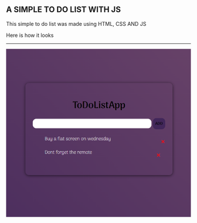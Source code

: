 ## A SIMPLE TO DO LIST WITH JS
This simple to do list was made using HTML, CSS AND JS

Here is how it looks
___
<img src="./images/todolist.png" alt="todolist">

